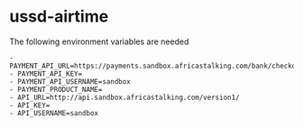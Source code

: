 # ussd-airtime

The following environment variables are needed

    - PAYMENT_API_URL=https://payments.sandbox.africastalking.com/bank/checkout/ 
    - PAYMENT_API_KEY=
    - PAYMENT_API_USERNAME=sandbox
    - PAYMENT_PRODUCT_NAME=
    - API_URL=http://api.sandbox.africastalking.com/version1/
    - API_KEY=
    - API_USERNAME=sandbox

